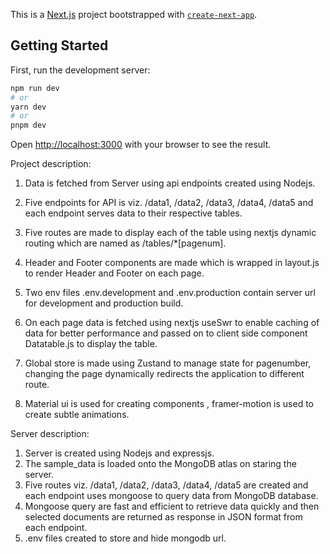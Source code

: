 This is a [Next.js](https://nextjs.org/) project bootstrapped with [`create-next-app`](https://github.com/vercel/next.js/tree/canary/packages/create-next-app).

## Getting Started

First, run the development server:

```bash
npm run dev
# or
yarn dev
# or
pnpm dev
```

Open [http://localhost:3000](http://localhost:3000) with your browser to see the result.


Project description:

1. Data is fetched from Server using api endpoints created using Nodejs.
2. Five endpoints for API is viz. /data1, /data2, /data3, /data4, /data5 and each endpoint serves data to their respective tables. 
3. Five routes are made to display each of the table using nextjs dynamic routing which are named as 
/tables/*[pagenum].
4. Header and Footer components are made which is wrapped in layout.js to render Header and Footer on each page.
5. Two env files .env.development and .env.production contain server url for development and production build.
5. On each page data is fetched using nextjs useSwr to enable caching of data for better performance and 
  passed on to client side component Datatable.js to display the table.
6. Global store is made using Zustand to manage state for pagenumber, changing the page dynamically redirects the application to different route.

7. Material ui is used for creating components , framer-motion is used to create subtle animations.

Server description:

1. Server is created using Nodejs and expressjs.
2. The sample_data is loaded onto the MongoDB atlas on staring the server.
3. Five routes viz. /data1, /data2, /data3, /data4, /data5 are created and each endpoint uses mongoose to query data from MongoDB database.
4. Mongoose query are fast and efficient to retrieve data quickly and then selected documents are returned as response in JSON format from each endpoint.
5. .env files created to store and hide mongodb url.

   




